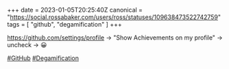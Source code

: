 +++
date = 2023-01-05T20:25:40Z
canonical = "https://social.rossabaker.com/users/ross/statuses/109638473522742759"
tags = [ "github", "degamification" ]
+++

<p><a href="https://github.com/settings/profile" target="_blank" rel="nofollow noopener noreferrer"><span class="invisible">https://</span><span class="">github.com/settings/profile</span><span class="invisible"></span></a> -&gt; &quot;Show Achievements on my profile&quot; -&gt; uncheck -&gt; 😀 </p><p><a href="https://social.rossabaker.com/tags/GitHub" class="mention hashtag" rel="tag">#<span>GitHub</span></a> <a href="https://social.rossabaker.com/tags/Degamification" class="mention hashtag" rel="tag">#<span>Degamification</span></a></p>
